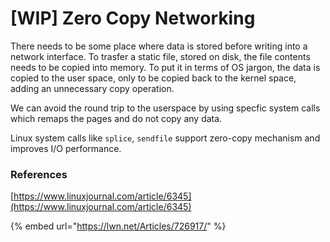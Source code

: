 # \[WIP\] Zero Copy Networking

There needs to be some place where data is stored before writing into a network interface. To trasfer a static file, stored on disk, the file contents needs to be copied into memory. To put it in terms of OS jargon, the data is copied to the user space, only to be copied back to the kernel space, adding an unnecessary copy operation.

We can avoid the round trip to the userspace by using specfic system calls which remaps the pages and do not copy any data.

Linux system calls like `splice`, `sendfile` support zero-copy mechanism and improves I/O performance.

### References

[https://www.linuxjournal.com/article/6345](https://www.linuxjournal.com/article/6345)

{% embed url="https://lwn.net/Articles/726917/" %}



